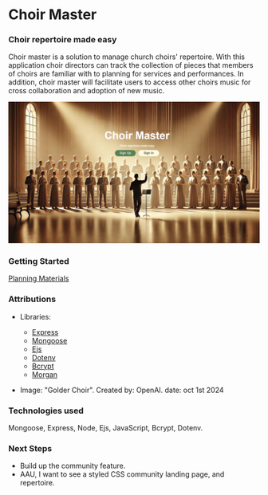 # Choir Master
### Choir repertoire made easy
Choir master is a solution to manage church choirs' repertoire. With this application choir directors can track the collection of pieces that members of choirs are familiar with to planning for services and performances. In addition, choir master will facilitate users to access other choirs music for cross collaboration and adoption of new music.

![Choir Master](./public/assets/ChoirMasterLanding.png)

### Getting Started
[Planning Materials](https://trello.com/b/gtIvFv37/choir-master)


### Attributions

* Libraries:
    * [Express](https://www.npmjs.com/package/express)
    * [Mongoose](https://www.npmjs.com/package/mongoose)
    * [Ejs](https://www.npmjs.com/package/ejs)
    * [Dotenv](https://www.npmjs.com/package/dotenv)
    * [Bcrypt](https://www.npmjs.com/package/bcrypt)
    * [Morgan](https://www.npmjs.com/package/morgan)

* Image: "Golder Choir". 
    Created by: OpenAI.
    date: oct 1st 2024


### Technologies used
Mongoose, Express, Node, Ejs, JavaScript, Bcrypt, Dotenv. 


### Next Steps
* Build up the community feature.
* AAU, I want to see a styled CSS community landing page, and repertoire.